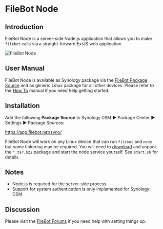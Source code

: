 # FileBot Node

## Introduction
FileBot Node is a server-side Node.js application that allows you to make `filebot` calls via a straight-forward ExtJS web application.

![FileBot Node](http://i.imgur.com/HkQkh2h.png)

## User Manual
FileBot Node is available as Synology package via the [FileBot Package Source](https://www.filebot.net/forums/viewtopic.php?f=3&t=1802#p10572) and as generic Linux package for all other devices. Please refer to the [How To](https://www.filebot.net/forums/viewtopic.php?f=13&t=2733) manual if you need help getting started.

## Installation
Add the following __Package Source__ to Synology DSM ► Package Center ► Settings ► Package Sources:

https://app.filebot.net/syno/

FileBot Node will work on any Linux device that can run `filebot` and `node` but some tinkering may be required. You will need to [download](http://sourceforge.net/projects/filebot/files/filebot-node/) and unpack the `*.tar.bz2` package and start the node service yourself. See `start.sh` for details.

## Notes
* Node.js is required for the server-side process
* Support for system authentication is only implemented for Synology DSM

## Discussion
Please visit the [FileBot Forums](https://www.filebot.net/forums/viewforum.php?f=13) if you need help with setting things up.
